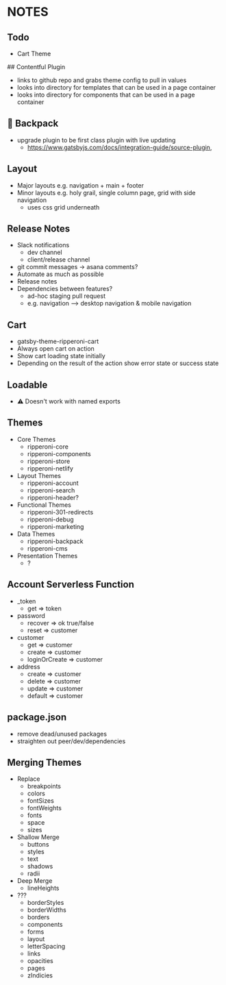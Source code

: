 # NOTES

## Todo

- Cart Theme

## Contentful Plugin

- links to github repo and grabs theme config to pull in values
- looks into directory for templates that can be used in a page container
- looks into directory for components that can be used in a page container

## 🎒 Backpack

- upgrade plugin to be first class plugin with live updating
  - https://www.gatsbyjs.com/docs/integration-guide/source-plugin,

## Layout

- Major layouts e.g. navigation + main + footer
- Minor layouts e.g. holy grail, single column page, grid with side navigation
  - uses css grid underneath

## Release Notes

- Slack notifications
  - dev channel
  - client/release channel
- git commit messages -> asana comments?
- Automate as much as possible
- Release notes
- Dependencies between features?
  - ad-hoc staging pull request
  - e.g. navigation --> desktop navigation & mobile navigation

## Cart

- gatsby-theme-ripperoni-cart
- Always open cart on action
- Show cart loading state initially
- Depending on the result of the action show error state or success state


## Loadable

- ⚠️ Doesn't work with named exports

## Themes

- Core Themes
  - ripperoni-core
  - ripperoni-components
  - ripperoni-store
  - ripperoni-netlify
- Layout Themes
  - ripperoni-account
  - ripperoni-search
  - ripperoni-header?
- Functional Themes
  - ripperoni-301-redirects
  - ripperoni-debug
  - ripperoni-marketing
- Data Themes
  - ripperoni-backpack
  - ripperoni-cms
- Presentation Themes
  - ?

## Account Serverless Function

- _token
  - get => token
- password
  - recover => ok true/false
  - reset => customer
- customer
  - get => customer
  - create => customer
  - loginOrCreate => customer
- address
  - create => customer
  - delete => customer
  - update => customer
  - default => customer

## package.json

- remove dead/unused packages
- straighten out peer/dev/dependencies

## Merging Themes

- Replace
  - breakpoints
  - colors
  - fontSizes
  - fontWeights
  - fonts
  - space
  - sizes
- Shallow Merge
  - buttons
  - styles
  - text
  - shadows
  - radii
- Deep Merge
  - lineHeights
- ???
  - borderStyles
  - borderWidths
  - borders
  - components
  - forms
  - layout
  - letterSpacing
  - links
  - opacities
  - pages
  - zIndicies
